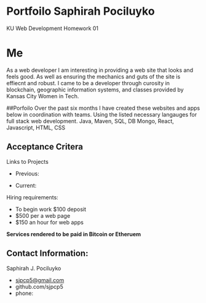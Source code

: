 # Portfoilo Saphirah Pociluyko
KU Web Development Homework 01

# Me
As a web developer I am interesting in providing a web site that looks and feels good. As
well as ensuring the mechanics and guts of the site is effiecnt and robust. 
I came to be a developer through curosity in blockchain, geographic information systems, and classes
provided by Kansas City Women in Tech.

##Porfoilo 
Over the past six months I have created these websites and apps below in coordination with teams. 
Using the listed necessary langauges for full stack web development. 
Java, Maven, SQL, DB Mongo, React, Javascript, HTML, CSS

## Acceptance Critera

Links to Projects

  * Previous:

  * Current:

Hiring requirements:
* To begin work $100 deposit
* $500 per a web page 
* $150 an hour for web apps

**Services rendered to be paid in Bitcoin or Etheruem**

## Contact Information:

Saphirah J. Pociluyko
* sjpcp5@gmail.com
* github.com/sjpcp5
* phone: 



